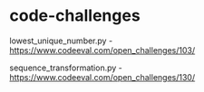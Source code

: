 # code-challenges

lowest_unique_number.py - https://www.codeeval.com/open_challenges/103/

sequence_transformation.py - https://www.codeeval.com/open_challenges/130/
